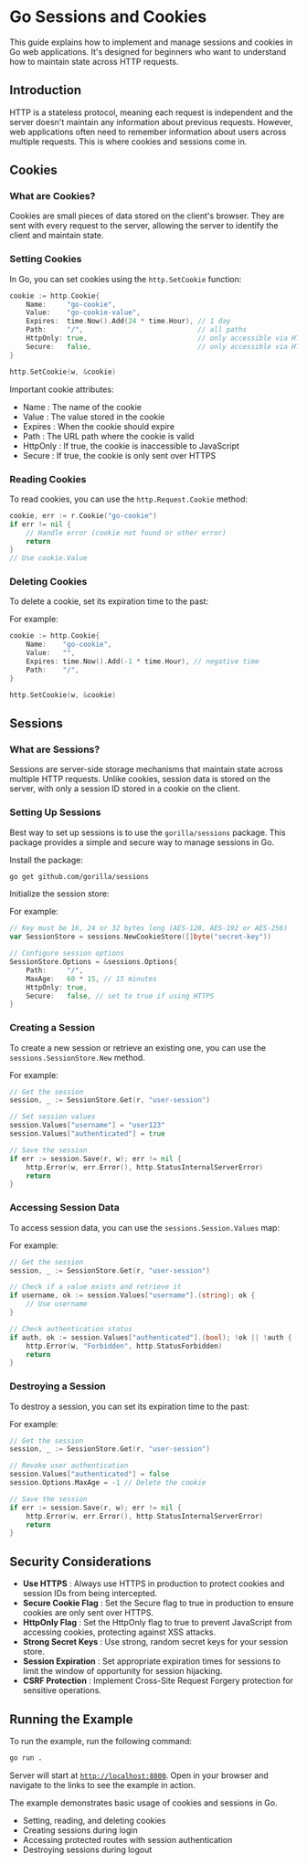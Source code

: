 # Go Sessions and Cookies

This guide explains how to implement and manage sessions and cookies in Go web applications. It's designed for beginners who want to understand how to maintain state across HTTP requests.

## Introduction

HTTP is a stateless protocol, meaning each request is independent and the server doesn't maintain any information about previous requests. However, web applications often need to remember information about users across multiple requests. This is where cookies and sessions come in.

## Cookies

### What are Cookies?

Cookies are small pieces of data stored on the client's browser. They are sent with every request to the server, allowing the server to identify the client and maintain state.

### Setting Cookies

In Go, you can set cookies using the `http.SetCookie` function:

```go
cookie := http.Cookie{
    Name:     "go-cookie",
    Value:    "go-cookie-value",
    Expires:  time.Now().Add(24 * time.Hour), // 1 day
    Path:     "/",                            // all paths
    HttpOnly: true,                           // only accessible via HTTP
    Secure:   false,                          // only accessible via HTTPS
}

http.SetCookie(w, &cookie)
```

Important cookie attributes:

- Name : The name of the cookie
- Value : The value stored in the cookie
- Expires : When the cookie should expire
- Path : The URL path where the cookie is valid
- HttpOnly : If true, the cookie is inaccessible to JavaScript
- Secure : If true, the cookie is only sent over HTTPS

### Reading Cookies

To read cookies, you can use the `http.Request.Cookie` method:

```go
cookie, err := r.Cookie("go-cookie")
if err != nil {
    // Handle error (cookie not found or other error)
    return
}
// Use cookie.Value
```

### Deleting Cookies

To delete a cookie, set its expiration time to the past:

For example:

```go
cookie := http.Cookie{
    Name:    "go-cookie",
    Value:   "",
    Expires: time.Now().Add(-1 * time.Hour), // negative time
    Path:    "/",
}

http.SetCookie(w, &cookie)
```

## Sessions

### What are Sessions?

Sessions are server-side storage mechanisms that maintain state across multiple HTTP requests. Unlike cookies, session data is stored on the server, with only a session ID stored in a cookie on the client.

### Setting Up Sessions

Best way to set up sessions is to use the `gorilla/sessions` package. This package provides a simple and secure way to manage sessions in Go.

Install the package:

```bash
go get github.com/gorilla/sessions
```

Initialize the session store:

For example:

```go
// Key must be 16, 24 or 32 bytes long (AES-128, AES-192 or AES-256)
var SessionStore = sessions.NewCookieStore([]byte("secret-key"))

// Configure session options
SessionStore.Options = &sessions.Options{
    Path:     "/",
    MaxAge:   60 * 15, // 15 minutes
    HttpOnly: true,
    Secure:   false, // set to true if using HTTPS
}
```

### Creating a Session

To create a new session or retrieve an existing one, you can use the `sessions.SessionStore.New` method.

For example:

```go
// Get the session
session, _ := SessionStore.Get(r, "user-session")

// Set session values
session.Values["username"] = "user123"
session.Values["authenticated"] = true

// Save the session
if err := session.Save(r, w); err != nil {
    http.Error(w, err.Error(), http.StatusInternalServerError)
    return
}
```

### Accessing Session Data

To access session data, you can use the `sessions.Session.Values` map:

For example:

```go
// Get the session
session, _ := SessionStore.Get(r, "user-session")

// Check if a value exists and retrieve it
if username, ok := session.Values["username"].(string); ok {
    // Use username
}

// Check authentication status
if auth, ok := session.Values["authenticated"].(bool); !ok || !auth {
    http.Error(w, "Forbidden", http.StatusForbidden)
    return
}
```

### Destroying a Session

To destroy a session, you can set its expiration time to the past:

For example:

```go
// Get the session
session, _ := SessionStore.Get(r, "user-session")

// Revoke user authentication
session.Values["authenticated"] = false
session.Options.MaxAge = -1 // Delete the cookie

// Save the session
if err := session.Save(r, w); err != nil {
    http.Error(w, err.Error(), http.StatusInternalServerError)
    return
}
```

## Security Considerations

- **Use HTTPS** : Always use HTTPS in production to protect cookies and session IDs from being intercepted.
- **Secure Cookie Flag** : Set the Secure flag to true in production to ensure cookies are only sent over HTTPS.
- **HttpOnly Flag** : Set the HttpOnly flag to true to prevent JavaScript from accessing cookies, protecting against XSS attacks.
- **Strong Secret Keys** : Use strong, random secret keys for your session store.
- **Session Expiration** : Set appropriate expiration times for sessions to limit the window of opportunity for session hijacking.
- **CSRF Protection** : Implement Cross-Site Request Forgery protection for sensitive operations.

## Running the Example

To run the example, run the following command:

```bash
go run .
```

Server will start at [`http://localhost:8800`](http://localhost:8800). Open in your browser and navigate to the links to see the example in action.

The example demonstrates basic usage of cookies and sessions in Go.

- Setting, reading, and deleting cookies
- Creating sessions during login
- Accessing protected routes with session authentication
- Destroying sessions during logout

